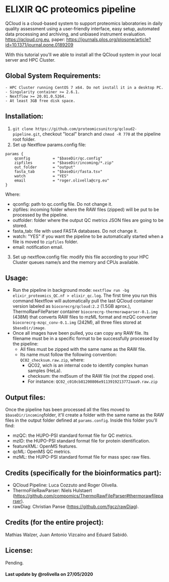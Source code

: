 # ELIXIR QC proteomics pipeline

QCloud is a cloud-based system to support proteomics laboratories in daily quality assessment using a user-friendly interface, easy setup, automated data processing and archiving, and unbiased instrument evaluation. https://qcloud.crg.eu, paper: https://journals.plos.org/plosone/article?id=10.1371/journal.pone.0189209

With this tutorial you'll we able to install all the QCloud system in your local server and HPC Cluster.  

## Global System Requirements: 
    - HPC Cluster running CentOS 7 x64. Do not install it in a desktop PC.
    - Singularity container >= 2.6.1.
    - Nextflow >= 20.01.0.5264.
    - At least 3GB free disk space.  

## Installation: 

1. `git clone https://github.com/proteomicsunitcrg/qcloud2-pipeline.git`, checkout "local" branch and `chmod -R 770` at the pipeline root folder. 
2. Set up Nextflow params.config file: 
```
params {
    qconfig          = "$baseDir/qc.config"
    zipfiles         = "$baseDir/incoming/*.zip"
    out_folder       = "output"
    fasta_tab        = "$baseDir/fasta.tsv"
    watch            = "YES"
    email            = "roger.olivella@crg.eu"
}
```
Where: 
- qconfig: path to qc.config file. Do not change it.  
- zipfiles: incoming folder where the RAW files (zipped) will be put to be processed by the pipeline. 
- outfolder: folder where the output QC metrics JSON files are going to be stored. 
- fasta_tab: file with used FASTA databases. Do not change it. 
- watch: "YES" if you want the pipeline to be automatically started when a file is moved to `zipfiles` folder. 
- email: notification email. 

3. Set up nextflow.config file: modify this file according to your HPC Cluster queues name/s and the memory and CPUs available. 

## Usage: 

- Run the pipeline in background mode: `nextflow run -bg elixir_proteomics_QC.nf > elixir_qc.log`. The first time you run this command Nextflow will automatically pull the last QCloud container version labeled as `biocorecrg/qcloud:2.2` (1.5GB aprox.), ThermoRawFileParser container `biocorecrg-thermorawparser-0.1.img` (438M) that converts RAW files to mzML format and mzQC converter `biocorecrg-mzqc_conv-0.1.img` (242M), all three files stored at `$baseDir/image`.
- Once all images have been pulled, you can copy any RAW file. Its filename must be in a specific format to be successfully processed by the pipeline: 
    - All files must be zipped with the same name as the RAW file. 
    - Its name must follow the following convention: `QC02_checksum.raw.zip`, where: 
        - QC02, wich is an internal code to identify complex human samples (HeLa). 
        - checksum: the md5sum of the RAW file (not the zipped one). 
        - For instance: `QC02_c010cb81200806e9113919213772aaa9.raw.zip`

## Output files: 

Once the pipeline has been processed all the files moved to `$baseDir/incoming`folder, it'll create a folder with the same name as the RAW files in the output folder defined at `params.config`. Inside this folder you'll find: 

- mzQC: the HUPO-PSI standard format file for QC metrics. 
- mzID: the HUPO-PSI standard format file for protein identification. 
- featureXML: OpenMS features. 
- qcML: OpenMS QC metrics. 
- mzML: the HUPO-PSI standard format file for mass spec raw files. 
  
## Credits (specifically for the bioinformatics part): 
- QCloud Pipeline: Luca Cozzuto and Roger Olivella. 
- ThermoFileRawParser: Niels Hulstaert (https://github.com/compomics/ThermoRawFileParser#thermorawfileparser). 
- rawDiag: Christian Panse (https://github.com/fgcz/rawDiag). 

## Credits (for the entire project): 

Mathias Walzer, Juan Antonio Vizcaíno and Eduard Sabidó. 

## License: 

Pending. 

#### Last update by @rolivella on 27/05/2020
